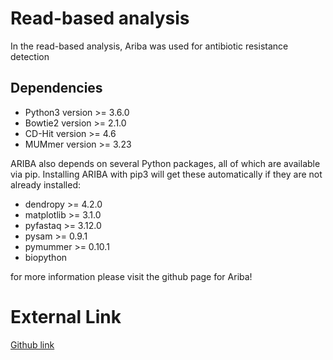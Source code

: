 # Read-based analysis 
In the read-based analysis, Ariba was used for antibiotic resistance detection 

## Dependencies 
  * Python3 version >= 3.6.0
  * Bowtie2 version >= 2.1.0
  * CD-Hit version >= 4.6
  * MUMmer version >= 3.23

ARIBA also depends on several Python packages, all of which are available
via pip. Installing ARIBA with pip3 will get these automatically if they
are not already installed:
  * dendropy >= 4.2.0
  * matplotlib >= 3.1.0
  * pyfastaq >= 3.12.0
  * pysam >= 0.9.1
  * pymummer >= 0.10.1
  * biopython
  
  for more information please visit the github page for Ariba! 
  
  
  
  
  
 # External Link 
 [Github link](https://github.com/sanger-pathogens/ariba)
